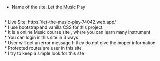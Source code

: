 
* Name of the site: Let the Music Play
<br>
* Live Site: https://let-the-music-play-74042.web.app/
<br>
* I use bootstrap and vanilla CSS for this project
<br>
* It is a online Music course site , where you can learn many instrument
<br>
* You can login in this site in 3 ways
<br>
* User will get an error message fi they do not give the proper information
<br>
* Protected routes are user in this site
<br>
* I try to keep a simple look for this site